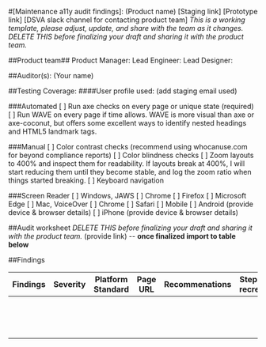 #[Maintenance a11y audit findings]: (Product name)
[Staging link]
[Prototype link]
[DSVA slack channel for contacting product team]
_This is a working template, please adjust, update, and share with the team as it changes. DELETE THIS before finalizing your draft and sharing it with the product team._

##Product team##
Product Manager:
Lead Engineer:
Lead Designer:

##Auditor(s): (Your name)

##Testing Coverage:
####User profile used: (add staging email used)

###Automated
 [ ] Run axe checks on every page or unique state (required)
 [ ] Run WAVE on every page if time allows. WAVE is more visual than axe or axe-coconut, but offers some excellent ways to identify nested headings and HTML5 landmark tags.

###Manual
 [ ] Color contrast checks (recommend using whocanuse.com for beyond compliance reports)
 [ ] Color blindness checks
 [ ] Zoom layouts to 400% and inspect them for readability. If layouts break at 400%, I will start reducing them until they become stable, and log the zoom ratio when things started breaking.
 [ ] Keyboard navigation
 
###Screen Reader
 [ ] Windows, JAWS
      [ ] Chrome
      [ ] Firefox
      [ ] Microsoft Edge
 [ ] Mac, VoiceOver
     [ ] Chrome
     [ ] Safari
 [ ] Mobile
     [ ] Android (provide device & browser details)
     [ ] iPhone (provide device & browser details)

##Audit worksheet _DELETE THIS before finalizing your draft and sharing it with the product team._
(provide link) -- **once finalized import to table below**

##Findings

| **Findings** | **Severity** | **Platform Standard** | **Page URL** | **Recommenations** | **Steps to recreate** |
|:------------:|:------------:|:---------------------:|:------------:|:------------------:|:---------------------:|
|              |              |                       |              |                    |                       |
|              |              |                       |              |                    |                       |
|              |              |                       |              |                    |                       |
|              |              |                       |              |                    |                       |
|              |              |                       |              |                    |                       |
|              |              |                       |              |                    |                       |
|              |              |                       |              |                    |                       |
|              |              |                       |              |                    |                       |
|              |              |                       |              |                    |                       |
|              |              |                       |              |                    |                       |
|              |              |                       |              |                    |                       |
|              |              |                       |              |                    |                       |
|              |              |                       |              |                    |                       |
|              |              |                       |              |                    |                       |
